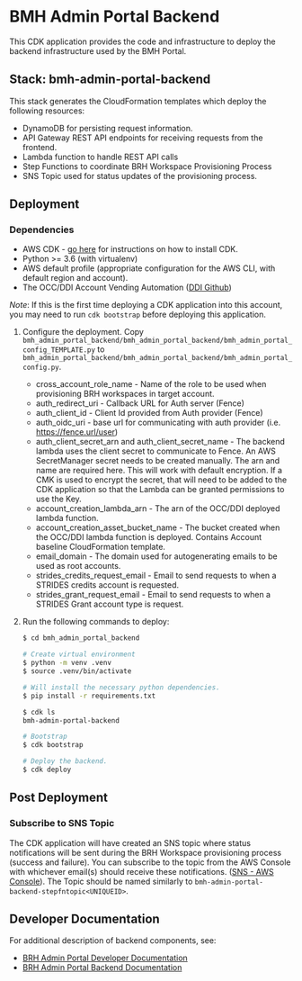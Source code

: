 # BMH Admin Portal Backend

This CDK application provides the code and infrastructure to deploy the backend infrastructure used by the 
BMH Portal.

## Stack: bmh-admin-portal-backend

This stack generates the CloudFormation templates which deploy the following resources:
* DynamoDB for persisting request information.
* API Gateway REST API endpoints for receiving requests from the frontend.
* Lambda function to handle REST API calls
* Step Functions to coordinate BRH Workspace Provisioning Process
* SNS Topic used for status updates of the provisioning process.

## Deployment
### Dependencies
* AWS CDK - [go here](https://docs.aws.amazon.com/cdk/latest/guide/getting_started.html) for instructions on how to install CDK.
* Python >= 3.6 (with virtualenv)
* AWS default profile (appropriate configuration for the AWS CLI, with default 
region and account).
* The OCC/DDI Account Vending Automation ([DDI Github](https://github.com/occ-data/ddi-pay-per-compute/tree/main/account_creation_automation))

*Note*: If this is the first time deploying a CDK application into this account, you may need to run `cdk bootstrap` before deploying this application.

1. Configure the deployment. Copy `bmh_admin_portal_backend/bmh_admin_portal_backend/bmh_admin_portal_config_TEMPLATE.py` to `bmh_admin_portal_backend/bmh_admin_portal_backend/bmh_admin_portal_config.py`. 
   * cross_account_role_name - Name of the role to be used when provisioning BRH workspaces in target account.
   * auth_redirect_uri - Callback URL for Auth server (Fence)
   * auth_client_id - Client Id provided from Auth provider (Fence)
   * auth_oidc_uri - base url for communicating with auth provider (i.e. https://fence.url/user)
   * auth_client_secret_arn and auth_client_secret_name - The backend lambda uses the client secret to communicate to Fence. An AWS SecretManager secret needs to be created manually. The arn and name are required here. This will work with default encryption. If a CMK is used to encrypt the secret, that will need to be added to the CDK application so that the Lambda can be granted permissions to use the Key.
   * account_creation_lambda_arn - The arn of the OCC/DDI deployed lambda function.
   * account_creation_asset_bucket_name - The bucket created when the OCC/DDI lambda function is deployed. Contains Account baseline CloudFormation template.
   * email_domain - The domain used for autogenerating emails to be used as root accounts.
   * strides_credits_request_email - Email to send requests to when a STRIDES credits account is requested.
   * strides_grant_request_email - Email to send requests to when a STRIDES Grant account type is request.
  
2. Run the following commands to deploy:
 
    ```bash
    $ cd bmh_admin_portal_backend
    
    # Create virtual environment
    $ python -m venv .venv
    $ source .venv/bin/activate
    
    # Will install the necessary python dependencies.
    $ pip install -r requirements.txt
    
    $ cdk ls
    bmh-admin-portal-backend
    
    # Bootstrap
    $ cdk bootstrap
    
    # Deploy the backend.
    $ cdk deploy
    ```

## Post Deployment
### Subscribe to SNS Topic
The CDK application will have created an SNS topic where status notifications will be sent during the BRH Workspace provisioning process (success and failure). You can subscribe to the topic from the AWS Console with whichever email(s) should receive these notifications. ([SNS - AWS Console](https://console.aws.amazon.com/sns/v3/home?region=us-east-1#/dashboard)). The Topic should be named similarly to `bmh-admin-portal-backend-stepfntopic<UNIQUEID>`.

## Developer Documentation
For additional description of backend components, see:
* [BRH Admin Portal Developer Documentation](../docs/README.md)
* [BRH Admin Portal Backend Documentation](../docs/backend/developer-backend.md)

